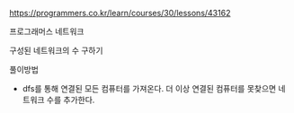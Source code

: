 https://programmers.co.kr/learn/courses/30/lessons/43162

프로그래머스 네트워크

구성된 네트워크의 수 구하기

풀이방법
* dfs를 통해 연결된 모든 컴퓨터를 가져온다. 더 이상 연결된 컴퓨터를 못찾으면 네트워크 수를 추가한다. 